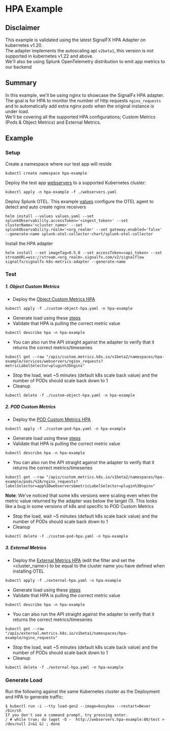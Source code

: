 # HPA Example

## Disclaimer
This example is validated using the latest SignalFX HPA Adapter on kubernetes v1.20. <br/>
The adapter implements the autoscaling api `v2beta1`, this version is not supported in kubernetes v1.22 and above. <br/>
We'll also be using Splunk OpenTelemetry distribution to emit app metrics to our backend

## Summary
In this example, we'll be using nginx to showcase the SignalFx HPA adapter. <br/>
The goal is for HPA to monitor the number of http requests `nginx_requests` and to automatically add extra nginx pods 
when the original instance is under load. <br/>
We'll be covering all the supported HPA configurations; Custom Metrics (Pods & Object Metrics) and External Metrics.

## Example

### Setup

Create a namespace where our test app will reside

```
kubectl create namespace hpa-example
```

Deploy the test app [webservers](./webservers.yaml) to a supported Kubernetes cluster:

```
kubectl apply -n hpa-example -f ./webservers.yaml
```

Deploy Splunk OTEL. This example [values](./values.yaml) configure the OTEL agent to detect and auto create nginx receivers

```
helm install --values values.yaml --set splunkObservability.accessToken='<ingest_token>' --set clusterName='<cluster_name>' --set splunkObservability.realm='<org_realm>' --set gateway.enabled='false' --generate-name splunk-otel-collector-chart/splunk-otel-collector
```

Install the HPA adapter

```
helm install --set imageTag=0.5.0 --set accessToken=<api_token> --set streamURL=wss://stream.<org_realm>.signalfx.com/v2/signalflow signalfx/signalfx-k8s-metrics-adapter --generate-name
```

### Test

##### 1. Object Custom Metrics

- Deploy the [Object Custom Metrics HPA](./custom-object-hpa.yaml)
```
kubectl apply -f ./custom-object-hpa.yaml -n hpa-example
```
- Generate load using these [steps](#generate-load)
- Validate that HPA is pulling the correct metric value
```
kubectl describe hpa -n hpa-example
```
- You can also run the API straight against the adapter to verify that it returns the correct metrics/timeseries
```
kubectl get --raw "/apis/custom.metrics.k8s.io/v1beta2/namespaces/hpa-example/services/webservers/nginx_requests?metricLabelSelector=plugin%3Dnginx"
```
- Stop the load, wait ~5 minutes (default k8s scale back value) and the number of PODs should scale back down to 1
- Cleanup
```
kubectl delete -f ./custom-object-hpa.yaml -n hpa-example
```

##### 2. POD Custom Metrics

- Deploy the [POD Custom Metrics HPA](./custom-pod-hpa.yaml)
```
kubectl apply -f ./custom-pod-hpa.yaml -n hpa-example
```
- Generate load using these [steps](#generate-load) 
- Validate that HPA is pulling the correct metric value
```
kubectl describe hpa -n hpa-example
```
- You can also run the API straight against the adapter to verify that it returns the correct metrics/timeseries
```
kubectl get --raw "/apis/custom.metrics.k8s.io/v1beta2/namespaces/hpa-example/pods/%2A/nginx_requests?labelSelector=app%3Dwebservers&metricLabelSelector=plugin%3Dnginx"
```
**Note**: We've noticed that some k8s versions were scaling even when the metric value returned by the adapter was below the target (1). 
This looks like a bug in some versions of k8s and specific to POD Custom Metrics
- Stop the load, wait ~5 minutes (default k8s scale back value) and the number of PODs should scale back down to 1
- Cleanup 
```
kubectl delete -f ./custom-pod-hpa.yaml -n hpa-example
```

##### 3. External Metrics

- Deploy the [External Metrics HPA](./external-hpa.yaml) 
(edit the filter and set the <cluster_name>) to be equal to the cluster name you have defined when installing OTEL
```
kubectl apply -f ./external-hpa.yaml -n hpa-example
```
- Generate load using these [steps](#generate-load)
- Validate that HPA is pulling the correct metric value
```
kubectl describe hpa -n hpa-example
```
- You can also run the API straight against the adapter to verify that it returns the correct metrics/timeseries
```
kubectl get --raw "/apis/external.metrics.k8s.io/v1beta1/namespaces/hpa-example/nginx_requests"
```
- Stop the load, wait ~5 minutes (default k8s scale back value) and the number of PODs should scale back down to 1
- Cleanup
```
kubectl delete -f ./external-hpa.yaml -n hpa-example
```

### Generate Load

Run the following against the same Kubernetes cluster as the Deployment and HPA to generate traffic:

```
$ kubectl run -i --tty load-gen2 --image=busybox --restart=Never /bin/sh
If you don't see a command prompt, try pressing enter.
/ # while true; do (wget -O -  http://webservers.hpa-example:80/test > /dev/null 2>&1 &) ; done
```
